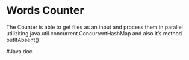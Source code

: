 # Words Counter

The Counter is able to get files as an input and process them in parallel utiliziting
java.util.concurrent.ConcurrentHashMap and also it’s method putIfAbsent()
  
  
#Java doc


